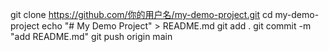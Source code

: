 git clone https://github.com/你的用户名/my-demo-project.git
cd my-demo-project
echo "# My Demo Project" > README.md
git add .
git commit -m "add README.md"
git push origin main
